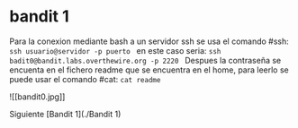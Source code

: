 
# bandit 1
Para la conexion mediante bash a un servidor ssh se usa el comando #ssh:
```ssh usuario@servidor -p puerto ```
en este caso seria:
```ssh badit0@bandit.labs.overthewire.org -p 2220 ```
Despues la contraseña se encuenta en el fichero readme que se encuentra en el home, para leerlo se puede usar el comando #cat:
```cat readme```

![[bandit0.jpg]]

Siguiente [Bandit 1](./Bandit 1)
